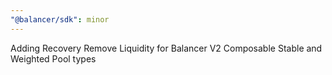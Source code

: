 ```yaml
---
"@balancer/sdk": minor
---
```


Adding Recovery Remove Liquidity for Balancer V2 Composable Stable and Weighted Pool types
